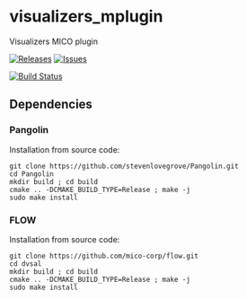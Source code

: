 # visualizers_mplugin
Visualizers MICO plugin

[![Releases](https://img.shields.io/github/release/mico-corp/visualizers_mplugin.svg)](https://github.com/mico-corp/visualizers_mplugin/releases)  [![Issues](https://img.shields.io/github/issues/mico-corp/visualizers_mplugin.svg)](https://github.com/mico-corp/visualizers_mplugin/issues)

[![Build Status](https://travis-ci.com/mico-corp/visualizers_mplugin.svg?branch=master)](https://travis-ci.com/mico-corp/visualizers_mplugin)

## Dependencies

### Pangolin

Installation from source code: 

```
git clone https://github.com/stevenlovegrove/Pangolin.git
cd Pangolin
mkdir build ; cd build
cmake .. -DCMAKE_BUILD_TYPE=Release ; make -j
sudo make install
```

### FLOW

Installation from source code: 

```
git clone https://github.com/mico-corp/flow.git
cd dvsal
mkdir build ; cd build
cmake .. -DCMAKE_BUILD_TYPE=Release ; make -j
sudo make install
```